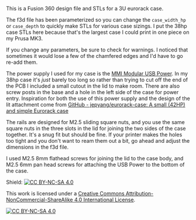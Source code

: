 This is a Fusion 360 design file and STLs for a 3U eurorack case.

The f3d file has been parameterized so you can change the `case_width_hp` or `case_depth` to quickly make STLs for various case sizings. I put the 38hp case STLs here because that's the largest case I could print in one piece on my Prusa MK3.

If you change any parameters, be sure to check for warnings. I noticed that sometimes it would lose a few of the chamfered edges and I'd have to go re-add them.

The power supply I used for my case is the [MMI Modular USB Power](https://www.mmimodular.com/modules/usb-power/). In my 38hp case it's _just_ barely too long so rather than trying to cut off the end of the PCB I included a small cutout in the lid to make room. There are also screw posts in the base and a hole in the left side of the case for power entry. Inspiration for both the use of this power supply and the design of the lit attachment come from [GitHub - jepyang/eurorack-case: A small (42HP) and simple Eurorack case](https://github.com/jepyang/eurorack-case)

The rails are designed for M2.5 sliding square nuts, and you use the same square nuts in the three slots in the lid for joining the two sides of the case together. It's a snug fit but should be fine. If your printer makes the holes too tight and you don't want to ream them out a bit, go ahead and adjust the dimensions in the f3d file.

I used M2.5 8mm flathead screws for joining the lid to the case body, and M2.5 6mm pan head screws for attaching the USB Power to the bottom of the case.

Shield: [![CC BY-NC-SA 4.0][cc-by-nc-sa-shield]][cc-by-nc-sa]

This work is licensed under a
[Creative Commons Attribution-NonCommercial-ShareAlike 4.0 International License][cc-by-nc-sa].

[![CC BY-NC-SA 4.0][cc-by-nc-sa-image]][cc-by-nc-sa]

[cc-by-nc-sa]: http://creativecommons.org/licenses/by-nc-sa/4.0/
[cc-by-nc-sa-image]: https://licensebuttons.net/l/by-nc-sa/4.0/88x31.png
[cc-by-nc-sa-shield]: https://img.shields.io/badge/License-CC%20BY--NC--SA%204.0-lightgrey.svg
